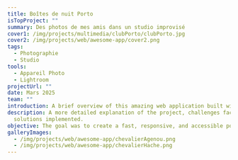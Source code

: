 ```yaml
---
title: Boîtes de nuit Porto
isTopProject: ""
summary: Des photos de mes amis dans un studio improvisé
cover1: /img/projects/multimedia/clubPorto/clubPorto.jpg
cover2: /img/projects/web/awesome-app/cover2.png
tags:
  - Photographie
  - Studio
tools:
  - Appareil Photo
  - Lightroom
projectUrl: ""
date: Mars 2025
team: ""
introduction: A brief overview of this amazing web application built with Nuxt.
description: A more detailed explanation of the project, challenges faced, and
  solutions implemented.
objective: The goal was to create a fast, responsive, and accessible portfolio showcase.
galleryImages:
  - /img/projects/web/awesome-app/chevalierAgenou.png
  - /img/projects/web/awesome-app/chevalierHache.png
---
```

